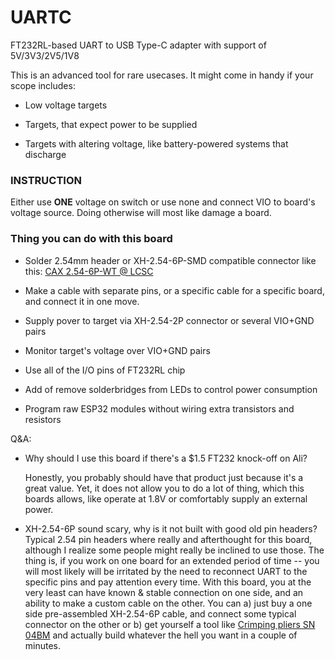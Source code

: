 # UARTC

FT232RL-based UART to USB Type-C adapter with support of 5V/3V3/2V5/1V8



This is an advanced tool for rare usecases. It might come in handy if your scope includes:

- Low voltage targets

- Targets, that expect power to be supplied

- Targets with altering voltage, like battery-powered systems that discharge

### INSTRUCTION

Either use **ONE** voltage on switch or use none and connect VIO to board's voltage source. Doing otherwise will most like damage a board.

### Thing you can do with this board

- Solder 2.54mm header or XH-2.54-6P-SMD compatible connector like this: [CAX 2.54-6P-WT @ LCSC](https://lcsc.com/product-detail/Wire-To-Board-Wire-To-Wire-Connector_CAX-2-54-6P-WT_C722706.html)

- Make a cable with separate pins, or a specific cable for a specific board, and connect it in one move.

- Supply pover to target via XH-2.54-2P connector or several VIO+GND pairs

- Monitor target's voltage over VIO+GND pairs

- Use all of the I/O pins of FT232RL chip

- Add of remove solderbridges from LEDs to control power consumption

- Program raw ESP32 modules without wiring extra transistors and resistors

Q&A:

- Why should I use this board if there's a $1.5 FT232 knock-off on Ali?
  
  Honestly, you probably should have that product just because it's a great value. Yet, it does not allow you to do a lot of thing, which this boards allows, like operate at 1.8V or comfortably supply an external power.

- XH-2.54-6P sound scary, why is it not built with good old pin headers?
  Typical 2.54 pin headers where really and afterthought for this board, although I realize some people might really be inclined to use those. The thing is, if you work on one board for an extended period of time -- you will most likely will be irritated by the need to reconnect UART to the specific pins and pay attention every time. With this board, you at the very least can have known & stable connection on one side, and an ability to make a custom cable on the other. You can a) just buy a one side pre-assembled XH-2.54-6P cable, and connect some typical connector on the other or b)  get yourself a tool like [Crimping pliers SN 04BM](https://www.aliexpress.com/item/4000005467806.html) and actually build whatever the hell you want in a couple of minutes.
